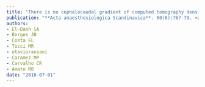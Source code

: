 ```yaml
---
title: "There is no cephalocaudal gradient of computed tomography densities or lung behavior in supine patients with acute respiratory distress syndrome"
publication: "**Acta anaesthesiologica Scandinavica**. 60(6):767-79. <a href='https://doi.org/10.1111/aas.12690' target='_blank' rel='noopener noreferrer'>10.1111/aas.12690</a>"
authors:
- El-Dash SA
- Borges JB
- Costa EL
- Tucci MR
- otavioranzani
- Caramez MP
- Carvalho CR
- Amato MB
date: "2016-07-01"
---
```

